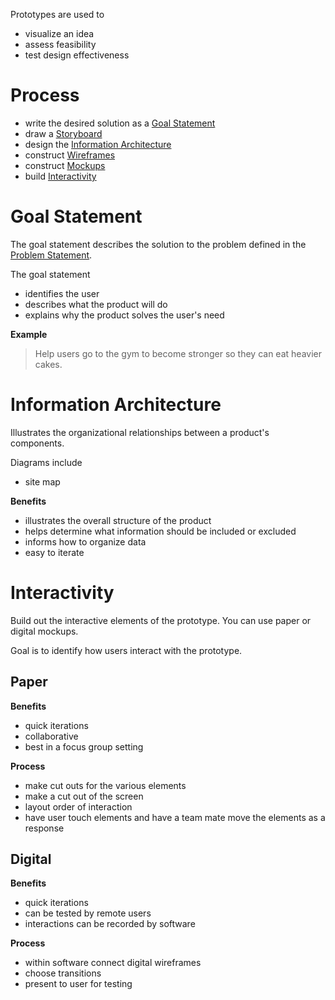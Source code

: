 Prototypes are used to

- visualize an idea
- assess feasibility
- test design effectiveness

# Process

- write the desired solution as a [Goal Statement](#Goal%20Statement)
- draw a [Storyboard](Tooling/Storyboard.md)
- design the [Information Architecture](#Information%20Architecture)
- construct [Wireframes](Tooling/Wireframes.md)
- construct [Mockups](Tooling/Mockups.md)
- build [Interactivity](#Interactivity)

# Goal Statement

The goal statement describes the solution to the problem defined in the [Problem Statement](Design%20Thinking/2-Define.md#Problem%20Statement).

The goal statement

- identifies the user
- describes what the product will do
- explains why the product solves the user's need

**Example**

> Help users go to the gym to become stronger so they can eat heavier cakes.


# Information Architecture

Illustrates the organizational relationships between a product's components.

Diagrams include

- site map

**Benefits**

- illustrates the overall structure of the product
- helps determine what information should be included or excluded
- informs how to organize data
- easy to iterate

# Interactivity

Build out the interactive elements of the prototype. You can use paper or digital mockups.

Goal is to identify how users interact with the prototype.

## Paper

**Benefits**

- quick iterations
- collaborative
- best in a focus group setting

**Process**

- make cut outs for the various elements
- make a cut out of the screen
- layout order of interaction
- have user touch elements and have a team mate move the elements as a response

## Digital

**Benefits**

- quick iterations
- can be tested by remote users
- interactions can be recorded by software

**Process**

- within software connect digital wireframes
- choose transitions
- present to user for testing
